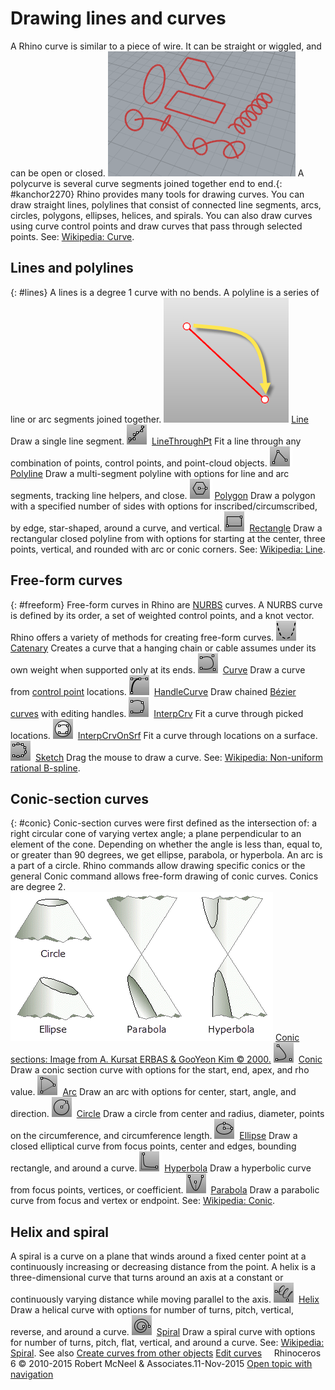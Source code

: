 ---
---


# Drawing lines and curves
A Rhino curve is similar to a piece of wire. It can be straight or wiggled, and can be open or closed.
![images/curvecreation-007.png](images/curvecreation-007.png)
A polycurve is several curve segments joined together end to end.{: #kanchor2270}
Rhino provides many tools for drawing curves. You can draw straight lines, polylines that consist of connected line segments, arcs, circles, polygons, ellipses, helices, and spirals.
You can also draw curves using curve control points and draw curves that pass through selected points.
See: [Wikipedia: Curve](http://en.wikipedia.org/wiki/Space_curve#Topology).

## Lines and polylines
{: #lines}
A lines is a degree 1 curve with no bends. A polyline is a series of line or arc segments joined together.
![images/line.png](images/line.png) [Line](line.html) 
Draw a single line segment.
![images/linethroughpt.png](images/linethroughpt.png) [LineThroughPt](linethroughpt.html) 
Fit a line through any combination of points, control points, and point-cloud objects.
![images/polyline.png](images/polyline.png) [Polyline](polyline.html) 
Draw a multi-segment polyline with options for line and arc segments, tracking line helpers, and close.
![images/polygon.png](images/polygon.png) [Polygon](polygon.html) 
Draw a polygon with a specified number of sides with options for inscribed/circumscribed, by edge, star-shaped, around a curve, and vertical.
![images/rectangle-corner.png](images/rectangle-corner.png) [Rectangle](rectangle.html) 
Draw a rectangular closed polyline from with options for starting at the center, three points, vertical, and rounded with arc or conic corners.
See: [Wikipedia: Line](http://en.wikipedia.org/wiki/Line_(geometry)).

## Free-form curves
{: #freeform}
Free-form curves in Rhino are [NURBS](http://www.rhino3d.com/nurbs) curves. A NURBS curve is defined by its order, a set of weighted control points, and a knot vector.
Rhino offers a variety of methods for creating free-form curves.
![images/catenary.png](images/catenary.png) [Catenary](catenary.html) 
Creates a curve that a hanging chain or cable assumes under its own weight when supported only at its ends.
![images/curve.png](images/curve.png) [Curve](curve.html) 
Draw a curve from [control point](controlpoint.html) locations.
![images/handlecurve.png](images/handlecurve.png) [HandleCurve](handlecurve.html) 
Draw chained [Bézier curves](http://en.wikipedia.org/wiki/Bézier_curve) with editing handles.
![images/interpcrv.png](images/interpcrv.png) [InterpCrv](interpcrv.html) 
Fit a curve through picked locations.
![images/interpcrvonsrf.png](images/interpcrvonsrf.png) [InterpCrvOnSrf](interpcrvonsrf.html) 
Fit a curve through locations on a surface.
![images/sketch.png](images/sketch.png) [Sketch](sketch.html) 
Drag the mouse to draw a curve.
See: [Wikipedia: Non-uniform rational B-spline](http://en.wikipedia.org/wiki/Non-uniform_rational_B-spline).

## Conic-section curves
{: #conic}
Conic-section curves were first defined as the intersection of: a right circular cone of varying vertex angle; a plane perpendicular to an element of the cone. Depending on whether the angle is less than, equal to, or greater than 90 degrees, we get ellipse, parabola, or hyperbola. An arc is a part of a circle. Rhino commands allow drawing specific conics or the general Conic command allows free-form drawing of conic curves. Conics are degree 2.
![images/conics7.png](images/conics7.png)
 [Conic sections: Image from A. Kursat ERBAS &amp; GooYeon Kim © 2000.](http://jwilson.coe.uga.edu/EMT668/EMAT6680.F99/Erbas/emat6690/Insunit/conicsunit.html) 
![images/conic.png](images/conic.png) [Conic](conic.html) 
Draw a conic section curve with options for the start, end, apex, and rho value.
![images/arc.png](images/arc.png) [Arc](arc.html) 
Draw an arc with options for center, start, angle, and direction.
![images/circle.png](images/circle.png) [Circle](circle.html) 
Draw a circle from center and radius, diameter, points on the circumference, and circumference length.
![images/ellipse.png](images/ellipse.png) [Ellipse](ellipse.html) 
Draw a closed elliptical curve from focus points, center and edges, bounding rectangle, and around a curve.
![images/hyperbola.png](images/hyperbola.png) [Hyperbola](hyperbola.html) 
Draw a hyperbolic curve from focus points, vertices, or coefficient.
![images/parabola.png](images/parabola.png) [Parabola](parabola.html) 
Draw a parabolic curve from focus and vertex or endpoint.
See: [Wikipedia: Conic](http://en.wikipedia.org/wiki/Conic).

## Helix and spiral
A spiral is a curve on a plane that winds around a fixed center point at a continuously increasing or decreasing distance from the point.
A helix is a three-dimensional curve that turns around an axis at a constant or continuously varying distance while moving parallel to the axis.
![images/helix.png](images/helix.png) [Helix](helix.html) 
Draw a helical curve with options for number of turns, pitch, vertical, reverse, and around a curve.
![images/spiral.png](images/spiral.png) [Spiral](spiral.html) 
Draw a spiral curve with options for number of turns, pitch, flat, vertical, and around a curve.
See: [Wikipedia: Spiral](http://en.wikipedia.org/wiki/Spiral).
See also
 [Create curves from other objects](sak-curvefromobject.html) 
 [Edit curves](sak-curvetools.html) 
&#160;
&#160;
Rhinoceros 6 © 2010-2015 Robert McNeel &amp; Associates.11-Nov-2015
 [Open topic with navigation](sak-curve.html) 


